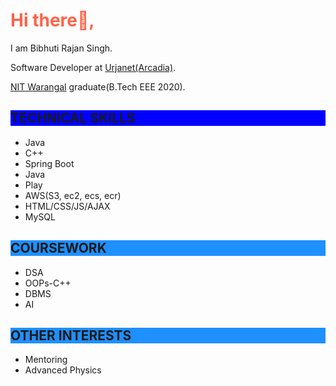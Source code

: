 <!DOCTYPE html>
<html>
<h1 style="color:Tomato;">Hi there👋,</h1>
<html>
<div>
<p>I am Bibhuti Rajan Singh.</p>
<p>Software Developer at <a href="https://www.arcadia.com/">Urjanet(Arcadia)</a>.</p>
<p><a href="https://https://www.nitw.ac.in/"> NIT Warangal</a> graduate(B.Tech EEE 2020).</p>
</div>
<h2 style="background-color:Blue;">TECHNICAL SKILLS</h2>
<ul>
  <li>Java</li>
  <li>C++</li>
  <li>Spring Boot</li>
  <li>Java</li>
  <li>Play</li>
  <li>AWS(S3, ec2, ecs, ecr)</li>
  <li>HTML/CSS/JS/AJAX</li>
  <li>MySQL</li>
</ul>

<h2 style="background-color:DodgerBlue;">COURSEWORK</h2>
<ul>
  <li>DSA</li>
  <li>OOPs-C++</li>
  <li>DBMS</li>
  <li>AI</li>
</ul>

<h2 style="background-color:DodgerBlue;">OTHER INTERESTS</h2>
<ul>
  <li>Mentoring</li>
  <li>Advanced Physics</li>
</ul>

</html>
